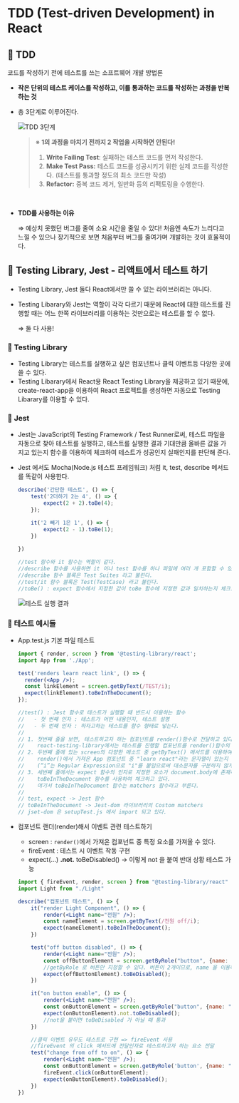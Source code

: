 # TDD (Test-driven Development) in React

## 📌 TDD

코드를 작성하기 전에 테스트를 쓰는 소프트웨어 개발 방법론

- **작은 단위의 테스트 케이스를 작성하고, 이를 통과하는 코드를 작성하는 과정을 반복하는 것**
- 총 3단계로 이루어진다.
    
    ![TDD 3단계](https://user-images.githubusercontent.com/89282099/182676992-dba4a5dd-0cc2-4b5e-8454-3b0a4c81363b.png)

    
    > ※ **1의 과정을 마치기 전까지 2 작업을 시작하면 안된다!**
    > 
    > 1. **Write Failing Test**: 실패하는 테스트 코드를 먼저 작성한다.
    > 2. **Make Test Pass:** 테스트 코드를 성공시키기 위한 실제 코드를 작성한다. (테스트를 통과할 정도의 최소 코드만 작성)
    > 3. **Refactor:** 중복 코드 제거, 일반화 등의 리팩토링을 수행한다.

<br/>

- **TDD를 사용하는 이유**
    
    ⇒ 예상치 못했던 버그를 줄여 소요 시간을 줄일 수 있다! 처음엔 속도가 느리다고 느낄 수 있으나 장기적으로 보면 처음부터 버그를 줄여가며 개발하는 것이 효율적이다.

## 📌 **Testing Library, Jest** - 리액트에서 테스트 하기

- Testing Library, Jest 둘다 React에서만 쓸 수 있는 라이브러리는 아니다.
- Testing Libarary와 Jest는 역할이 각각 다르기 때문에 React에 대한 테스트를 진행할 때는 어느 한쪽 라이브러리를 이용하는 것만으로는 테스트를 할 수 없다.
    
    ⇒ 둘 다 사용!
    

### 🧩 **Testing Library**

- Testing Library는 테스트를 실행하고 싶은 컴포넌트나 클릭 이벤트등 다양한 곳에 쓸 수 있다.
- Testing Libarary에서 React용 React Testing Library을 제공하고 있기 때문에, create-react-app을 이용하여 React 프로젝트를 생성하면 자동으로 Testing Libarary를 이용할 수 있다.

### 🧩 **Jest**

- Jest는 JavaScript의 Testing Framework / Test Runner로써, 테스트 파일을 자동으로 찾아 테스트를 실행하고, 테스트를 실행한 결과 기대만큼 올바른 값을 가지고 있는지 함수를 이용하여 체크하여 테스트가 성공인지 실패인지를 판단해 준다.
- Jest 에서도 Mocha(Node.js 테스트 프레임워크) 처럼 it, test, describe 메서드를 똑같이 사용한다.
    
    ```jsx
    describe('간단한 테스트', () => {
        test('2더하기 2는 4', () => {
            expect(2 + 2).toBe(4);
        });
    
        it('2 빼기 1은 1', () => {
            expect(2 - 1).toBe(1);
        })
        
    })
    
    //test 함수와 it 함수는 역할이 같다.
    //describe 함수를 사용하면 it 이나 test 함수를 하나 파일에 여러 개 포함할 수 있다.
    //describe 함수 블록은 Test Suites 라고 불린다. 
    //test/it 함수 블록은 Test(TestCase) 라고 불린다.
    //toBe() : expect 함수에서 지정한 값이 toBe 함수에 지정한 값과 일치하는지 체크.
    ```
    
    ![테스트 실행 결과](https://user-images.githubusercontent.com/89282099/182677230-6af5fb16-e3dc-4061-a583-593e7e38f22d.png)
    

### 🧩 테스트 예시들

- App.test.js 기본 파일 테스트
    
    ```jsx
    import { render, screen } from '@testing-library/react';
    import App from './App';
    
    test('renders learn react link', () => {
      render(<App />);
      const linkElement = screen.getByText(/TEST/i);
      expect(linkElement).toBeInTheDocument();
    });
    
    //test() : Jest 함수로 테스트가 실행할 때 반드시 이용하는 함수
    //   - 첫 번째 인자 : 테스트가 어떤 내용인지, 테스트 설명
    //   - 두 번째 인자 : 하자고하는 테스트를 함수 형태로 넣는다.
    //
    // 1. 첫번째 줄을 보면, 테스트하고자 하는 컴포넌트를 render()함수로 전달하고 있다. 
    //    react-testing-library에서는 테스트를 진행할 컴포넌트를 render()함수의 인자로 전달한다.
    // 2. 두번째 줄에 있는 screen의 다양한 메소드 중 getByText() 메서드를 이용하여
    //    render()에서 가져온 App 컴포넌트 중 "learn react"라는 문자열이 있는지 확인하여 linkElement에 할당하고 있다. 
    //    (“i”는 Regular Expression으로 "i"를 붙임으로써 대소문자를 구분하지 않게 만들어 준다.)
    // 3. 세번째 줄에서는 expect 함수의 인자로 지정한 요소가 document.body에 존재하는지 
    //    toBeInTheDocument 함수를 사용하여 체크하고 있다. 
    //    여기서 toBeInTheDocument 함수는 matchers 함수라고 부른다.
    //    
    // test, expect -> Jest 함수
    // toBeInTheDocument -> Jest-dom 라이브러리의 Costom matchers
    // jset-dom 은 setupTest.js 에서 import 되고 있다.
    ```
    
- 컴포넌트 랜더(render)해서 이벤트 관련 테스트하기
    - screen : `render()`에서 가져온 컴포넌트 중 특정 요소를 가져올 수 있다.
    - fireEvent : 테스트 시 이벤트 작동 구현
    - expect(…) **.not.** toBeDisabled() → 이렇게 not 을 붙여 반대 상황 테스트 가능
    ```jsx
    import { fireEvent, render, screen } from "@testing-library/react"
    import Light from "./Light"

    describe("컴포넌트 테스트", () => {
        it("render Light Component", () => {
            render(<Light name="전원" />);
            const nameElement = screen.getByText(/전원 off/i);
            expect(nameElement).toBeInTheDocument();
        })

        test("off button disabled", () => {
            render(<Light name="전원" />);
            const offButtonElement = screen.getByRole("button", {name: "OFF"});
            //getByRole 로 버튼만 지정할 수 있다. 버튼이 2개이므로, name 을 이용해 특정하기
            expect(offButtonElement).toBeDisabled();
        })

        it("on button enable", () => {
            render(<Light name="전원" />);
            const onButtonElement = screen.getByRole("button", {name: "ON"});
            expect(onButtonElement).not.toBeDisabled();
            //not을 붙이면 toBeDisabled 가 아닐 때 통과
        })

        //클릭 이벤트 유무도 테스트로 구현 => fireEvent 사용
        //fireEvent 의 click 메서드에 전달인자로 테스트하고자 하는 요소 전달
        test("change from off to on", () => {
            render(<Light naem="전원" />);
            const onButtonElement = screen.getByRole('button', {name: "ON"});
            fireEvent.click(onButtonElement);
            expect(onButtonElement).toBeDisabled();
        })
    })
    ```